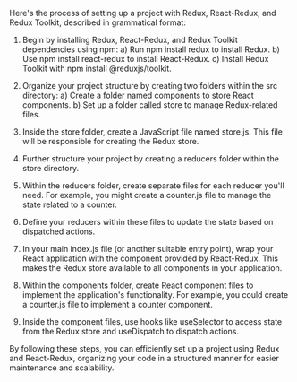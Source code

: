 Here's the process of setting up a project with Redux, React-Redux, and Redux Toolkit, described in grammatical format:

1. Begin by installing Redux, React-Redux, and Redux Toolkit dependencies using npm:
   a) Run npm install redux to install Redux.
   b) Use npm install react-redux to install React-Redux.
   c) Install Redux Toolkit with npm install @reduxjs/toolkit.

2. Organize your project structure by creating two folders within the src directory:
   a) Create a folder named components to store React components.
   b) Set up a folder called store to manage Redux-related files.

3. Inside the store folder, create a JavaScript file named store.js. This file will be responsible for creating the Redux store.

4. Further structure your project by creating a reducers folder within the store directory.

5. Within the reducers folder, create separate files for each reducer you'll need. For example, you might create a counter.js file to manage the state related to a counter.

6. Define your reducers within these files to update the state based on dispatched actions.

7. In your main index.js file (or another suitable entry point), wrap your React application with the <Provider> component provided by React-Redux. This makes the Redux store available to all components in your application.

8. Within the components folder, create React component files to implement the application's functionality. For example, you could create a counter.js file to implement a counter component.

9. Inside the component files, use hooks like useSelector to access state from the Redux store and useDispatch to dispatch actions.

By following these steps, you can efficiently set up a project using Redux and React-Redux, organizing your code in a structured manner for easier maintenance and scalability.
